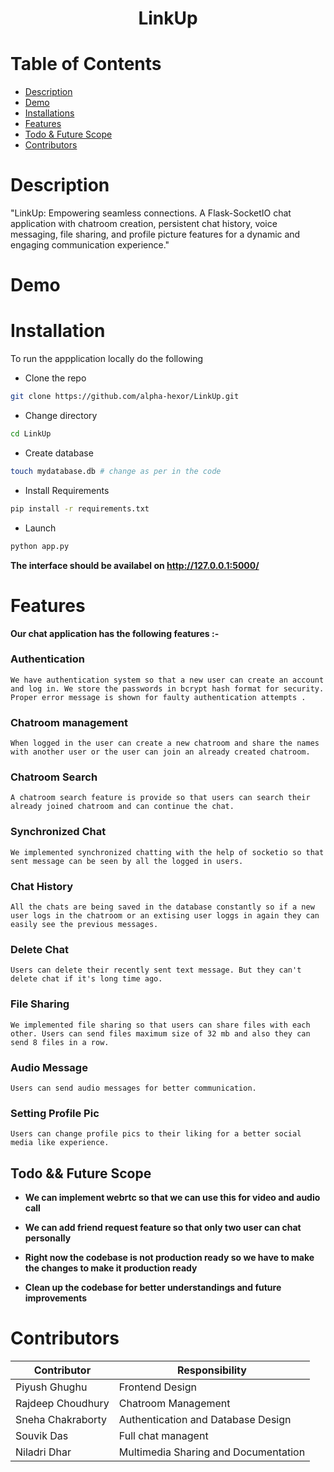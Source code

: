 <center>
  <h1>LinkUp</h1>
</center>

# Table of Contents
- [Description](#Description)
- [Demo](#Demo)  
- [Installations](#Installations)
- [Features](#Features)
- [Todo & Future Scope](#Todo--Future-Scope)
- [Contributors](#Contributors)


# Description
"LinkUp: Empowering seamless connections. A Flask-SocketIO chat application with chatroom creation, persistent chat history, voice messaging, file sharing, and profile picture features for a dynamic and engaging communication experience."

# Demo


# Installation

To run the appplication locally do the following

* Clone the repo
```sh
git clone https://github.com/alpha-hexor/LinkUp.git
```

* Change directory
```sh
cd LinkUp
```

* Create database
```sh
touch mydatabase.db # change as per in the code
```

* Install Requirements
```sh
pip install -r requirements.txt
```

* Launch
```sh
python app.py
```
**The interface should be availabel on http://127.0.0.1:5000/**


# Features
**Our chat application has the following features :-** 

### Authentication
```
We have authentication system so that a new user can create an account and log in. We store the passwords in bcrypt hash format for security. Proper error message is shown for faulty authentication attempts .
```

### Chatroom management
```
When logged in the user can create a new chatroom and share the names with another user or the user can join an already created chatroom.
```

### Chatroom Search
```
A chatroom search feature is provide so that users can search their already joined chatroom and can continue the chat.
```

### Synchronized Chat
```
We implemented synchronized chatting with the help of socketio so that sent message can be seen by all the logged in users. 
```

### Chat History
```
All the chats are being saved in the database constantly so if a new user logs in the chatroom or an extising user loggs in again they can easily see the previous messages.
```

### Delete Chat
```
Users can delete their recently sent text message. But they can't delete chat if it's long time ago.  
```

### File Sharing
```
We implemented file sharing so that users can share files with each other. Users can send files maximum size of 32 mb and also they can send 8 files in a row. 
```

### Audio Message
```
Users can send audio messages for better communication.
```

### Setting Profile Pic
```
Users can change profile pics to their liking for a better social media like experience.
```

## Todo && Future Scope

- **We can implement webrtc so that we can use this for video and audio call**

- **We can add friend request feature so that only two user can chat personally**

- **Right now the codebase is not production ready so we have to make the changes to make it production ready**

- **Clean up the codebase for better understandings and future improvements**

# Contributors

| Contributor   | Responsibility     |
| ------------- | ------------------- |
| Piyush Ghughu      | Frontend Design |
| Rajdeep Choudhury    | Chatroom Management       |
| Sneha Chakraborty  | Authentication and Database Design             |
| Souvik Das | Full chat managent |
| Niladri Dhar | Multimedia Sharing and Documentation |









